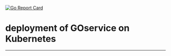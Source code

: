 [![Go Report Card](https://goreportcard.com/badge/github.com/OlegGorj/deploy-GOservice-on-k8s-example)](https://goreportcard.com/report/github.com/OlegGorj/deploy-GOservice-on-k8s-example)

# deployment of GOservice on Kubernetes


---
